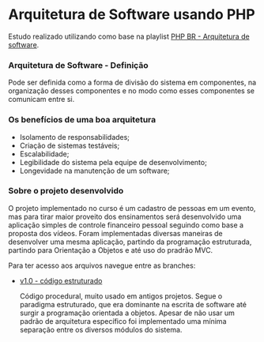 # Arquitetura de Software usando PHP

Estudo realizado utilizando como base na playlist [PHP BR - Arquitetura de software](https://www.youtube.com/playlist?list=PLw9GPuhnwsdOEBCDA1uN0VImix2yJd2zO).

### Arquitetura de Software - Definição
Pode ser definida como a forma de divisão do sistema em componentes, na organização desses componentes e no modo como esses componentes se comunicam entre si.

### Os benefícios de uma boa arquitetura
* Isolamento de responsabilidades;
* Criação de sistemas testáveis;
* Escalabilidade;
* Legibilidade do sistema pela equipe de desenvolvimento;
* Longevidade na manutenção de um software;
    
### Sobre o projeto desenvolvido
O projeto implementado no curso é um cadastro de pessoas em um evento, mas para tirar maior proveito dos ensinamentos será desenvolvido uma aplicação simples de controle financeiro pessoal seguindo como base a proposta dos vídeos.
Foram implementadas diversas maneiras de desenvolver uma mesma aplicação, partindo da programação estruturada, partindo para Orientação a Objetos e até uso do pradrão MVC.

Para ter acesso aos arquivos navegue entre as branches:
* [v1.0 - código estruturado](https://github.com/felipeverse/PHP-Arquitetura-De-Software/tree/v1.0-bad_code)

    Código procedural, muito usado em antigos projetos.
Segue o paradigma estruturado, que era dominante na escrita de software até surgir a programação orientada a objetos. Apesar de não usar um padrão de arquitetura específico foi implementado uma mínima separação entre os diversos módulos do sistema.